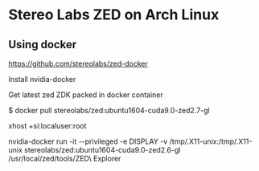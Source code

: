 # Stereo Labs ZED on Arch Linux

## Using docker

https://github.com/stereolabs/zed-docker


Install nvidia-docker

Get latest zed ZDK packed in docker container

$ docker pull stereolabs/zed:ubuntu1604-cuda9.0-zed2.7-gl

xhost +si:localuser:root

nvidia-docker run -it --privileged -e DISPLAY -v /tmp/.X11-unix:/tmp/.X11-unix stereolabs/zed:ubuntu1604-cuda9.0-zed2.6-gl
/usr/local/zed/tools/ZED\ Explorer
